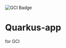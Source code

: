 ![GCI Badge](https://img.shields.io/badge/Google%20Code%20In-JBoss%20Community-red?style=flatr&labelColor=fdb900)

# Quarkus-app
for GCI
